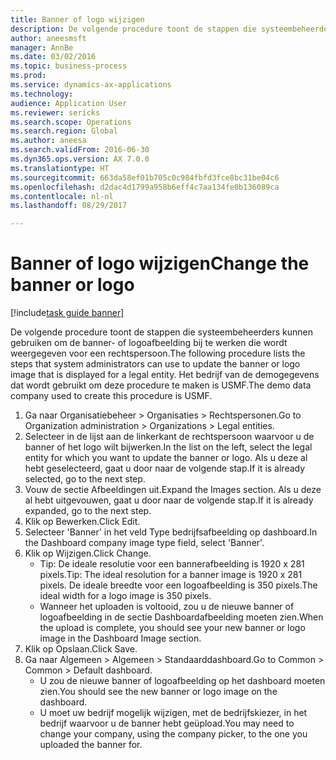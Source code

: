 ```yaml
--- 
title: Banner of logo wijzigen
description: De volgende procedure toont de stappen die systeembeheerders kunnen gebruiken om de banner- of logoafbeelding bij te werken die wordt weergegeven voor een rechtspersoon.
author: aneesmsft
manager: AnnBe
ms.date: 03/02/2016
ms.topic: business-process
ms.prod: 
ms.service: dynamics-ax-applications
ms.technology: 
audience: Application User
ms.reviewer: sericks
ms.search.scope: Operations
ms.search.region: Global
ms.author: aneesa
ms.search.validFrom: 2016-06-30
ms.dyn365.ops.version: AX 7.0.0
ms.translationtype: HT
ms.sourcegitcommit: 663da58ef01b705c0c984fbfd3fce8bc31be04c6
ms.openlocfilehash: d2dac4d1799a958b6eff4c7aa134fe0b136089ca
ms.contentlocale: nl-nl
ms.lasthandoff: 08/29/2017

---
```

# <a name="change-the-banner-or-logo"></a><span data-ttu-id="c5d50-103">Banner of logo wijzigen</span><span class="sxs-lookup"><span data-stu-id="c5d50-103">Change the banner or logo</span></span>

[!include[task guide banner](../../includes/task-guide-banner.md)]

<span data-ttu-id="c5d50-104">De volgende procedure toont de stappen die systeembeheerders kunnen gebruiken om de banner- of logoafbeelding bij te werken die wordt weergegeven voor een rechtspersoon.</span><span class="sxs-lookup"><span data-stu-id="c5d50-104">The following procedure lists the steps that system administrators can use to update the banner or logo image that is displayed for a legal entity.</span></span> <span data-ttu-id="c5d50-105">Het bedrijf van de demogegevens dat wordt gebruikt om deze procedure te maken is USMF.</span><span class="sxs-lookup"><span data-stu-id="c5d50-105">The demo data company used to create this procedure is USMF.</span></span>

1. <span data-ttu-id="c5d50-106">Ga naar Organisatiebeheer > Organisaties > Rechtspersonen.</span><span class="sxs-lookup"><span data-stu-id="c5d50-106">Go to Organization administration > Organizations > Legal entities.</span></span>
2. <span data-ttu-id="c5d50-107">Selecteer in de lijst aan de linkerkant de rechtspersoon waarvoor u de banner of het logo wilt bijwerken.</span><span class="sxs-lookup"><span data-stu-id="c5d50-107">In the list on the left, select the legal entity for which you want to update the banner or logo.</span></span> <span data-ttu-id="c5d50-108">Als u deze al hebt geselecteerd, gaat u door naar de volgende stap.</span><span class="sxs-lookup"><span data-stu-id="c5d50-108">If it is already selected, go to the next step.</span></span>
3. <span data-ttu-id="c5d50-109">Vouw de sectie Afbeeldingen uit.</span><span class="sxs-lookup"><span data-stu-id="c5d50-109">Expand the Images section.</span></span> <span data-ttu-id="c5d50-110">Als u deze al hebt uitgevouwen, gaat u door naar de volgende stap.</span><span class="sxs-lookup"><span data-stu-id="c5d50-110">If it is already expanded, go to the next step.</span></span>
4. <span data-ttu-id="c5d50-111">Klik op Bewerken.</span><span class="sxs-lookup"><span data-stu-id="c5d50-111">Click Edit.</span></span>
5. <span data-ttu-id="c5d50-112">Selecteer 'Banner' in het veld Type bedrijfsafbeelding op dashboard.</span><span class="sxs-lookup"><span data-stu-id="c5d50-112">In the Dashboard company image type field, select 'Banner'.</span></span>
6. <span data-ttu-id="c5d50-113">Klik op Wijzigen.</span><span class="sxs-lookup"><span data-stu-id="c5d50-113">Click Change.</span></span>
    * <span data-ttu-id="c5d50-114">Tip: De ideale resolutie voor een bannerafbeelding is 1920 x 281 pixels.</span><span class="sxs-lookup"><span data-stu-id="c5d50-114">Tip: The ideal resolution for a banner image is 1920 x 281 pixels.</span></span> <span data-ttu-id="c5d50-115">De ideale breedte voor een logoafbeelding is 350 pixels.</span><span class="sxs-lookup"><span data-stu-id="c5d50-115">The ideal width for a logo image is 350 pixels.</span></span>  
    * <span data-ttu-id="c5d50-116">Wanneer het uploaden is voltooid, zou u de nieuwe banner of logoafbeelding in de sectie Dashboardafbeelding moeten zien.</span><span class="sxs-lookup"><span data-stu-id="c5d50-116">When the upload is complete, you should see your new banner or logo image in the Dashboard Image section.</span></span>  
7. <span data-ttu-id="c5d50-117">Klik op Opslaan.</span><span class="sxs-lookup"><span data-stu-id="c5d50-117">Click Save.</span></span>
8. <span data-ttu-id="c5d50-118">Ga naar Algemeen > Algemeen > Standaarddashboard.</span><span class="sxs-lookup"><span data-stu-id="c5d50-118">Go to Common > Common > Default dashboard.</span></span>
    * <span data-ttu-id="c5d50-119">U zou de nieuwe banner of logoafbeelding op het dashboard moeten zien.</span><span class="sxs-lookup"><span data-stu-id="c5d50-119">You should see the new banner or logo image on the dashboard.</span></span>  
    * <span data-ttu-id="c5d50-120">U moet uw bedrijf mogelijk wijzigen, met de bedrijfskiezer, in het bedrijf waarvoor u de banner hebt geüpload.</span><span class="sxs-lookup"><span data-stu-id="c5d50-120">You may need to change your company, using the company picker, to the one you uploaded the banner for.</span></span>  


